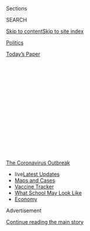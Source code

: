 <div id="app">

<div>

<div>

<div>

<div class="NYTAppHideMasthead css-1q2w90k e1suatyy0">

<div class="section css-ui9rw0 e1suatyy2">

<div class="css-eph4ug er09x8g0">

<div class="css-6n7j50">

</div>

<span class="css-1dv1kvn">Sections</span>

<div class="css-10488qs">

<span class="css-1dv1kvn">SEARCH</span>

</div>

[Skip to content](#site-content)[Skip to site
index](#site-index)

</div>

<div id="masthead-section-label" class="css-1wr3we4 eaxe0e00">

[Politics](https://www.nytimes3xbfgragh.onion/section/politics)

</div>

<div class="css-10698na e1huz5gh0">

</div>

</div>

<div id="masthead-bar-one" class="section hasLinks css-15hmgas e1csuq9d3">

<div class="css-uqyvli e1csuq9d0">

</div>

<div class="css-1uqjmks e1csuq9d1">

</div>

<div class="css-9e9ivx">

[](https://myaccount.nytimes3xbfgragh.onion/auth/login?response_type=cookie&client_id=vi)

</div>

<div class="css-1bvtpon e1csuq9d2">

[Today’s
Paper](https://www.nytimes3xbfgragh.onion/section/todayspaper)

</div>

</div>

</div>

</div>

<div data-aria-hidden="false">

<div id="site-content" data-role="main">

<div>

<div class="css-1aor85t" style="opacity:0.000000001;z-index:-1;visibility:hidden">

<div class="css-1hqnpie">

<div class="css-epjblv">

<span class="css-17xtcya">[Politics](/section/politics)</span><span class="css-x15j1o">|</span><span class="css-fwqvlz">Inside
Trump’s Failure: The Rush to Abandon Leadership Role on the
Virus</span>

</div>

<div class="css-k008qs">

<div class="css-1iwv8en">

<span class="css-18z7m18"></span>

<div>

</div>

</div>

<span class="css-1n6z4y">https://nyti.ms/32x1DgH</span>

<div class="css-1705lsu">

<div class="css-4xjgmj">

<div class="css-4skfbu" data-role="toolbar" data-aria-label="Social Media Share buttons, Save button, and Comments Panel with current comment count" data-testid="share-tools">

  - 
  - 
  - 
  - 
    
    <div class="css-6n7j50">
    
    </div>

  - 
  - 

</div>

</div>

</div>

</div>

</div>

</div>

<div id="NYT_TOP_BANNER_REGION" class="css-13pd83m">

<div>

<div id="styln-prism-menu-1592847958612" class="section interactive-content interactive-size-medium css-1edisqu">

<div class="css-17ih8de interactive-body">

<div id="scroll-container" class="css-1gj85ro">

[<span class="styln-title-wrap"><span class="css-1pje3qr">The
Coronavirus</span><span class="css-1pje3qr">
Outbreak</span></span>](https://www.nytimes3xbfgragh.onion/news-event/coronavirus?action=click&pgtype=Article&state=default&region=TOP_BANNER&context=storylines_menu)

  - <span class="css-kqxiym" data-emphasize="true">live</span>[Latest
    Updates](https://www.nytimes3xbfgragh.onion/2020/08/02/world/coronavirus-updates.html?action=click&pgtype=Article&state=default&region=TOP_BANNER&context=storylines_menu)
  - [Maps and
    Cases](https://www.nytimes3xbfgragh.onion/interactive/2020/us/coronavirus-us-cases.html?action=click&pgtype=Article&state=default&region=TOP_BANNER&context=storylines_menu)
  - [Vaccine
    Tracker](https://www.nytimes3xbfgragh.onion/interactive/2020/science/coronavirus-vaccine-tracker.html?action=click&pgtype=Article&state=default&region=TOP_BANNER&context=storylines_menu)
  - [What School May Look
    Like](https://www.nytimes3xbfgragh.onion/interactive/2020/07/29/us/schools-reopening-coronavirus.html?action=click&pgtype=Article&state=default&region=TOP_BANNER&context=storylines_menu)
  - [Economy](https://www.nytimes3xbfgragh.onion/live/2020/07/31/business/stock-market-today-coronavirus?action=click&pgtype=Article&state=default&region=TOP_BANNER&context=storylines_menu)

</div>

</div>

</div>

</div>

</div>

<div id="top-wrapper" class="css-1sy8kpn">

<div id="top-slug" class="css-l9onyx">

Advertisement

</div>

[Continue reading the main
story](#after-top)

<div class="ad top-wrapper" style="text-align:center;height:100%;display:block;min-height:250px">

<div id="top" class="place-ad" data-position="top" data-size-key="top">

</div>

</div>

<div id="after-top">

</div>

</div>

<div>

<div id="sponsor-wrapper" class="css-1hyfx7x">

<div id="sponsor-slug" class="css-19vbshk">

Supported by

</div>

[Continue reading the main
story](#after-sponsor)

<div id="sponsor" class="ad sponsor-wrapper" style="text-align:center;height:100%;display:block">

</div>

<div id="after-sponsor">

</div>

</div>

<div class="css-186x18t">

</div>

<div class="css-1vkm6nb ehdk2mb0">

# Inside Trump’s Failure: The Rush to Abandon Leadership Role on the Virus

</div>

The roots of the nation’s current inability to control the pandemic can
be traced to mid-April, when the White House embraced overly rosy
projections to proclaim victory and move on.

<div class="css-79elbk" data-testid="photoviewer-wrapper">

<div class="css-z3e15g" data-testid="photoviewer-wrapper-hidden">

</div>

<div class="css-1a48zt4 ehw59r15" data-testid="photoviewer-children">

![<span class="css-16f3y1r e13ogyst0" data-aria-hidden="true">President
Trump speaking during a televised news conference this week, as seen
from a coronavirus ward at Houston Methodist
Hospital.</span><span class="css-cnj6d5 e1z0qqy90" itemprop="copyrightHolder"><span class="css-1ly73wi e1tej78p0">Credit...</span><span><span>Erin
Schaff/The New York
Times</span></span></span>](https://static01.graylady3jvrrxbe.onion/images/2020/07/18/us/politics/18dc-virus-reconstruct1/merlin_174575826_5ad4eed3-8b2b-4c14-9421-dded152c4852-articleLarge.jpg?quality=75&auto=webp&disable=upscale)

</div>

</div>

<div class="css-18e8msd">

<div class="css-otjvjh epjyd6m0">

<div class="css-jd9f6z ey68jwv0" data-aria-hidden="true">

[![Michael D.
Shear](https://static01.graylady3jvrrxbe.onion/images/2018/06/13/multimedia/author-michael-d-shear/author-michael-d-shear-thumbLarge-v2.png
"Michael D. Shear")](https://www.nytimes3xbfgragh.onion/by/michael-d-shear)[![Noah
Weiland](https://static01.graylady3jvrrxbe.onion/images/2019/07/23/reader-center/author-noah-weiland/author-noah-weiland-thumbLarge.png
"Noah Weiland")](https://www.nytimes3xbfgragh.onion/by/noah-weiland)[![Eric
Lipton](https://static01.graylady3jvrrxbe.onion/images/2018/12/06/multimedia/author-eric-lipton/author-eric-lipton-thumbLarge.png
"Eric Lipton")](https://www.nytimes3xbfgragh.onion/by/eric-lipton)[![Maggie
Haberman](https://static01.graylady3jvrrxbe.onion/images/2018/07/12/multimedia/author-maggie-haberman/author-maggie-haberman-thumbLarge.png
"Maggie Haberman")](https://www.nytimes3xbfgragh.onion/by/maggie-haberman)[![David
E.
Sanger](https://static01.graylady3jvrrxbe.onion/images/2018/10/03/multimedia/author-david-e-sanger/author-david-e-sanger-thumbLarge.png
"David E. Sanger")](https://www.nytimes3xbfgragh.onion/by/david-e-sanger)

</div>

<div class="css-1baulvz">

By [<span class="css-1baulvz" itemprop="name">Michael D.
Shear</span>](https://www.nytimes3xbfgragh.onion/by/michael-d-shear),
[<span class="css-1baulvz" itemprop="name">Noah
Weiland</span>](https://www.nytimes3xbfgragh.onion/by/noah-weiland),
[<span class="css-1baulvz" itemprop="name">Eric
Lipton</span>](https://www.nytimes3xbfgragh.onion/by/eric-lipton),
[<span class="css-1baulvz" itemprop="name">Maggie
Haberman</span>](https://www.nytimes3xbfgragh.onion/by/maggie-haberman)
and [<span class="css-1baulvz last-byline" itemprop="name">David E.
Sanger</span>](https://www.nytimes3xbfgragh.onion/by/david-e-sanger)

</div>

</div>

  - 
    
    <div class="css-ld3wwf e16638kd2">
    
    Published July 18, 2020Updated July 28,
    2020
    
    </div>

  - 
    
    <div class="css-4xjgmj">
    
    <div class="css-pvvomx" data-role="toolbar" data-aria-label="Social Media Share buttons, Save button, and Comments Panel with current comment count" data-testid="share-tools">
    
      - 
      - 
      - 
      - 
        
        <div class="css-6n7j50">
        
        </div>
    
      - 
      - 
    
    </div>
    
    </div>

</div>

</div>

<div class="section meteredContent css-1r7ky0e" name="articleBody" itemprop="articleBody">

<div class="css-1fanzo5 StoryBodyCompanionColumn">

<div class="css-53u6y8">

*Follow our live coverage of the* [*2020 election between Joe Biden and
President
Trump*](https://www.nytimes3xbfgragh.onion/2020/07/27/us/elections/biden-vs-trump.html)*.*

WASHINGTON — Each morning at 8 as the coronavirus crisis was raging in
April, Mark Meadows, the White House chief of staff, convened a small
group of aides to steer the administration through what had become a
public health, economic and political disaster.

Seated around Mr. Meadows’s conference table and on a couch in his
office down the hall from the Oval Office, they saw their immediate role
as practical problem solvers. Produce more ventilators. Find more
personal protective equipment. Provide more testing.

But their ultimate goal was to shift responsibility for leading the
fight against the pandemic from the White House to the states. They
referred to this as “state authority handoff,” and it was at the heart
of what would become at once a catastrophic policy blunder and an
attempt to escape blame for a crisis that had engulfed the country —
perhaps one of the greatest failures of presidential leadership in
generations.

Over a critical period beginning in mid-April, [President
Trump](https://www.nytimes3xbfgragh.onion/2020/07/28/us/politics/donald-fred-trump.html)
and his team convinced themselves that the outbreak was fading, that
they had given state governments all the resources they needed to
contain its remaining “embers” and that it was time to ease up on the
lockdown.

</div>

</div>

<div class="css-1fanzo5 StoryBodyCompanionColumn">

<div class="css-53u6y8">

In doing so, he was ignoring warnings that the numbers would continue to
drop only if social distancing was kept in place, rushing instead to
restart the economy and tend to his battered re-election hopes.

Casting the decision in ideological terms, Mr. Meadows would tell
people: “Only in Washington, D.C., do they think that they have the
answer for all of America.”

</div>

</div>

<div>

</div>

<div class="css-1fanzo5 StoryBodyCompanionColumn">

<div class="css-53u6y8">

For scientific affirmation, they turned to [Dr. Deborah L.
Birx](https://www.state.gov/biographies/deborah-l-birx-md/), the sole
public health professional in the Meadows group. A highly regarded
infectious diseases expert, she was a constant source of upbeat news for
the president and his aides, walking the halls with charts emphasizing
that outbreaks were gradually easing. The country, she insisted, was
likely to resemble Italy, where virus cases [declined
steadily](https://www.nytimes3xbfgragh.onion/interactive/2020/world/europe/italy-coronavirus-cases.html)
from frightening heights.

On April 11, she told the coronavirus task force in the Situation Room
that the nation was in good shape. Boston and Chicago are two weeks away
from the peak, she cautioned, but the numbers in Detroit and other
hard-hit cities are heading down.

</div>

</div>

<div class="css-1fanzo5 StoryBodyCompanionColumn">

<div class="css-53u6y8">

A sharp pivot soon followed, with consequences that continue to plague
the country today as the virus surges anew.

Even as a chorus of state officials and health experts warned that the
pandemic was far from under control, Mr. Trump went, in a matter of
days, from proclaiming that he alone had the authority to decide when
the economy would reopen to pushing that responsibility onto the states.
The government issued detailed reopening guidelines, but almost
immediately, Mr. Trump began criticizing Democratic governors who did
not
[“liberate”](https://twitter.com/realDonaldTrump/status/1251169217531056130?s=20)
their states.

Mr. Trump’s bet that the crisis would fade away proved wrong. But an
examination of the shift in April and its aftermath shows that the
approach he embraced was not just a misjudgment. Instead, it was a
deliberate strategy that he would stick doggedly to as evidence mounted
that, in the absence of strong leadership from the White House, the
virus would continue to infect and kill large numbers of Americans.

</div>

</div>

<div class="css-79elbk" data-testid="photoviewer-wrapper">

<div class="css-z3e15g" data-testid="photoviewer-wrapper-hidden">

</div>

<div class="css-1a48zt4 ehw59r15" data-testid="photoviewer-children">

![<span class="css-16f3y1r e13ogyst0" data-aria-hidden="true">Dr.
Deborah L. Birx stressed the positive for the president and his aides
during the pandemic
response.</span><span class="css-cnj6d5 e1z0qqy90" itemprop="copyrightHolder"><span class="css-1ly73wi e1tej78p0">Credit...</span><span>Doug
Mills/The New York
Times</span></span>](https://static01.graylady3jvrrxbe.onion/images/2020/07/19/us/politics/19dc-virus-reconstruct-jump2/merlin_171185484_2fdeb7d2-78a7-4ac2-a868-5f5ce36e798f-articleLarge.jpg?quality=75&auto=webp&disable=upscale)

</div>

</div>

<div class="css-1fanzo5 StoryBodyCompanionColumn">

<div class="css-53u6y8">

He and his top aides would openly disdain the scientific research into
the disease and the advice of experts on how to contain it, seek to
muzzle more authoritative voices like Dr. Anthony S. Fauci and continue
to distort reality even as it became clear that his hopes for a rapid
rebound in the economy and his electoral prospects were not
materializing.

Mr. Trump had [missed or dismissed mounting signals of the impending
crisis](https://www.nytimes3xbfgragh.onion/2020/04/11/us/politics/coronavirus-trump-response.html)
in the early months of the year. Now, interviews with more than two
dozen officials inside the administration and in the states, and a
review of emails and documents, reveal previously unreported details
about how the White House put the nation on its current course during a
fateful period this spring.

  - Key elements of the administration’s strategy were formulated out of
    sight in Mr. Meadows’s daily meetings, by aides who for the most
    part had no experience with public health emergencies and were
    taking their cues from the president. Officials in the West Wing saw
    the better-known White House coronavirus task force as
    dysfunctional, came to view Dr. Fauci as a purveyor of dire warnings
    but no solutions and blamed officials from the Centers for Disease
    Control and Prevention for mishandling the early stages of the
    virus.

  - Dr. Birx was more central than publicly known to the judgment inside
    the West Wing that the virus was on a downward path. Colleagues
    described her as dedicated to public health and working herself to
    exhaustion to get the data right, but her model-based assessment
    nonetheless failed to account for a vital variable: how Mr. Trump’s
    rush to urge a return to normal would help undercut the social
    distancing and other measures that were holding down the numbers.

  - The president quickly came to feel trapped by his own reopening
    guidelines. States needed declining cases to reopen, or at least a
    declining rate of positive tests. But more testing meant overall
    cases were destined to go up, undercutting the president’s push to
    crank up the economy. The result was to intensify Mr. Trump’s
    remarkable public campaign against testing, a vivid example of how
    he often waged war with science and his own administration’s experts
    and stated policies.

  - Mr. Trump’s bizarre public statements, his refusal to wear a mask
    and his pressure on states to get their economies going again left
    governors and other state officials scrambling to deal with a
    leadership vacuum. At one stage, Gov. Gavin Newsom of California was
    told that if he wanted the federal government to help obtain the
    swabs needed to test for the virus, he would have to ask Mr. Trump
    himself — and thank him.

  - Not until early June did White House officials even begin to
    recognize that their assumptions about the course of the pandemic
    had proved wrong. Even now there are internal divisions over how far
    to go in having officials publicly acknowledge the reality of the
    situation.

Judd Deere, a White House spokesman, said the president had imposed
travel restrictions on China early in the pandemic, signed economic
relief measures that have provided Americans with critical assistance
and dealt with other issues including supplies of personal protective
equipment, testing capacity and vaccine development.

“President Trump and his bold actions from the very beginning of this
pandemic stand in stark contrast to the do-nothing Democrats and radical
left who just complain, criticize and condemn anything this president
does to preserve this nation,” he said.

</div>

</div>

<div class="css-1fanzo5 StoryBodyCompanionColumn">

<div class="css-53u6y8">

At [a briefing on
April 10](https://www.whitehouse.gov/briefings-statements/remarks-president-trump-vice-president-pence-members-coronavirus-task-force-press-briefing-24/),
Mr. Trump predicted that the number of deaths in the United States from
the pandemic would be “substantially” fewer than 100,000. As of
Saturday, the death toll stood at 139,186, [the pace of new deaths was
rising
again](https://www.nytimes3xbfgragh.onion/interactive/2020/07/17/us/coronavirus-deaths.html)
and the country, logging a seven-day average of 65,790 new cases a day,
had [more confirmed cases per
capita](https://www.nytimes3xbfgragh.onion/interactive/2020/world/coronavirus-maps.html)
than any other major industrial
nation.

## Trump’s Choice

</div>

</div>

<div class="css-79elbk" data-testid="photoviewer-wrapper">

<div class="css-z3e15g" data-testid="photoviewer-wrapper-hidden">

</div>

<div class="css-1a48zt4 ehw59r15" data-testid="photoviewer-children">

<div class="css-1xdhyk6 erfvjey0">

<span class="css-1ly73wi e1tej78p0">Image</span>

<div class="css-zjzyr8">

<div data-testid="lazyimage-container" style="height:240.3777777777778px">

</div>

</div>

</div>

<span class="css-16f3y1r e13ogyst0" data-aria-hidden="true">Even as Mr.
Trump was acknowledging the need to make tough decisions, he and his
aides would soon be working to do just the
opposite.</span><span class="css-cnj6d5 e1z0qqy90" itemprop="copyrightHolder"><span class="css-1ly73wi e1tej78p0">Credit...</span><span>Doug
Mills/The New York Times</span></span>

</div>

</div>

<div class="css-1fanzo5 StoryBodyCompanionColumn">

<div class="css-53u6y8">

The president had a decision to make.

It was the end of March and his initial, 15-day effort to slow the
spread of the virus by essentially shutting down the country was
expiring in days. Sitting in front of the Resolute Desk in the Oval
Office were Drs. Fauci and Birx, along with other top officials. Days
earlier, Mr. Trump had said he envisioned the country being “opened up
and raring to go” by Easter, but now he was on the verge of announcing
that he would keep the country shut down for another 30 days.

“Do you really think we need to do this?” the president asked Dr. Fauci.
“Yeah, we really do need to do it,” Dr. Fauci replied, explaining again
the federal government’s role in making sure the virus did not explode
across the country.

Mr. Trump’s willingness to go along — [driven in part by grim television
images of bodies piling up at Elmhurst Hospital Center in New York
City](https://www.nytimes3xbfgragh.onion/2020/03/30/us/politics/trump-coronavirus.html)
— was a concession that federal responsibility was crucial to defeating
a virus that did not respect state boundaries. In a later Rose Garden
appearance, he appeared resigned to continuing the battle.

“Nothing would be worse than declaring victory before the victory is
won,” Mr. Trump said.

But even as the president was acknowledging the need for tough
decisions, he and his aides would soon be looking to do the opposite —
build a public case that the federal government had completed its job
and unshackle the president from ownership of the
response.

<div id="NYT_MAIN_CONTENT_1_REGION" class="css-9tf9ac">

<div>

<div id="styln-covid-updates-world" class="section interactive-content interactive-size-medium css-1ftcdic">

<div class="css-17ih8de interactive-body">

<div id="styln-briefing-block" data-asset-id="QXJ0aWNsZTpueXQ6Ly9hcnRpY2xlLzhiMjRmNTQ0LWVhMmUtNTlmNC1hMDZiLTM0YWI3YTlmN2E4YQ==">

<div class="briefing-block-header-section">

# [Latest Updates: Global Coronavirus Outbreak](https://www.nytimes3xbfgragh.onion/2020/08/01/world/coronavirus-covid-19.html?action=click&pgtype=Article&state=default&region=MAIN_CONTENT_1&context=storylines_live_updates)

<div class="briefing-block-ts">

Updated 2020-08-02T17:52:35.962Z

</div>

</div>

  - [The U.S. reels as July cases more than double the total of any
    other
    month.](https://www.nytimes3xbfgragh.onion/2020/08/01/world/coronavirus-covid-19.html?action=click&pgtype=Article&state=default&region=MAIN_CONTENT_1&context=storylines_live_updates#link-34047410)
  - [Top U.S. officials work to break an impasse over the federal
    jobless
    benefit.](https://www.nytimes3xbfgragh.onion/2020/08/01/world/coronavirus-covid-19.html?action=click&pgtype=Article&state=default&region=MAIN_CONTENT_1&context=storylines_live_updates#link-780ec966)
  - [Its outbreak untamed, Melbourne goes into even greater
    lockdown.](https://www.nytimes3xbfgragh.onion/2020/08/01/world/coronavirus-covid-19.html?action=click&pgtype=Article&state=default&region=MAIN_CONTENT_1&context=storylines_live_updates#link-2bc8948)

<div class="briefing-block-footer">

<div class="briefing-block-footer-meta">

[See more
updates](https://www.nytimes3xbfgragh.onion/2020/08/01/world/coronavirus-covid-19.html?action=click&pgtype=Article&state=default&region=MAIN_CONTENT_1&context=storylines_live_updates)

</div>

<div class="briefing-block-briefinglinks">

<span>More live coverage:</span>
[Markets](https://www.nytimes3xbfgragh.onion/live/2020/07/31/business/stock-market-today-coronavirus?action=click&pgtype=Article&state=default&region=MAIN_CONTENT_1&context=storylines_live_updates)

</div>

</div>

</div>

</div>

</div>

</div>

</div>

The hub of the activity was the working group assembled by Mr. Meadows,
who had just taken over as chief of staff.

</div>

</div>

<div class="css-1fanzo5 StoryBodyCompanionColumn">

<div class="css-53u6y8">

Joe Grogan, the domestic policy adviser, had come around to Mr. Trump’s
view that the reaction to the virus was overblown, a position shared at
that point by Marc Short, Vice President Mike Pence’s chief of staff and
a frequent participant in the meetings. Russell T. Vought, the
president’s acting budget director, was there to address the
pandemic’s mounting costs.

Chris Liddell, a deputy chief of staff, and Jared Kushner, the
president’s senior adviser and son-in-law, acted as the group’s
procurement and supply-chain experts.

Hope Hicks, the protector of Mr. Trump’s brand, was a regular
participant. Kevin A. Hassett, a top economic adviser, came at times to
help assess the numbers and also participated in a 9 a.m. meeting three
times a week with Mr. Meadows and Treasury Secretary Steven Mnuchin on
the economic aspects of the pandemic.

Then there was Dr. Birx, the response coordinator of the coronavirus
task force. Unlike Dr. Fauci, who only stopped by the White House to
attend meetings, she was given an office near the Situation Room and
freely roamed the West Wing, fully embracing her role as a member of the
president’s
team.

</div>

</div>

<div class="css-79elbk" data-testid="photoviewer-wrapper">

<div class="css-z3e15g" data-testid="photoviewer-wrapper-hidden">

</div>

<div class="css-1a48zt4 ehw59r15" data-testid="photoviewer-children">

<div class="css-1xdhyk6 erfvjey0">

<span class="css-1ly73wi e1tej78p0">Image</span>

<div class="css-zjzyr8">

<div data-testid="lazyimage-container" style="height:265.5111111111111px">

</div>

</div>

</div>

<span class="css-16f3y1r e13ogyst0" data-aria-hidden="true">Key elements
of the administration’s strategy were formulated out of sight in daily
meetings held by the chief of staff, Mark
Meadows.</span><span class="css-cnj6d5 e1z0qqy90" itemprop="copyrightHolder"><span class="css-1ly73wi e1tej78p0">Credit...</span><span>Doug
Mills/The New York Times</span></span>

</div>

</div>

<div class="css-1fanzo5 StoryBodyCompanionColumn">

<div class="css-53u6y8">

By mid-April, Mr. Trump had grown publicly impatient with the
stay-at-home recommendations he had reluctantly endorsed. [Weekly
unemployment
claims](https://www.nytimes3xbfgragh.onion/2020/04/09/business/economy/unemployment-claim-numbers-coronavirus.html)
made clear the economy was cratering and
[polling](https://www.nytimes3xbfgragh.onion/2020/04/10/us/politics/trump-polls-coronavirus.html)
was showing his campaign bleeding support. Republican governors were
agitating to lift the lockdown and [the conservative political machinery
was
mobilizing](https://www.nytimes3xbfgragh.onion/2020/04/21/us/politics/coronavirus-protests-trump.html)
to oppose what it saw as constraints on individual freedom.

At the meetings in Mr. Meadows’s office, the issue was clear: How much
longer do we keep this up?

To answer that, they focused on two more questions: Had the virus
peaked? And had the government given the states the tools they needed to
manage the remaining problems?

</div>

</div>

<div class="css-1fanzo5 StoryBodyCompanionColumn">

<div class="css-53u6y8">

On the first question, Dr. Birx and Mr. Hassett were optimistic:
Mitigation was working, they insisted, even as many outside experts were
warning that the nation would remain at great risk if it let up on
social distancing and moved prematurely to reopen.

Mr. Meadows thought of himself as a data-driven decision maker, and in
addition to models and infection numbers from the states and the C.D.C.,
they looked at traffic on the New Jersey Turnpike (the volume of cars
coming in and out of New York City was down by 95.2 percent); payroll
and credit card data, and the number of people who were reporting to
have self-quarantined.

If the point was to sustain a monthlong lockdown, the numbers told them,
the administration succeeded. If it was to squelch the virus to
containable levels, later events would show the officials were oblivious
to how widely it was already spreading.

The members of his group believed they had succeeded on the second
question, too, although shortages of protective gear continued in some
places (and would [flare
again](https://www.nytimes3xbfgragh.onion/2020/07/08/health/coronavirus-masks-ppe-doc.html)
months later).

A one-time [anticipated
shortage](https://www.whitehouse.gov/briefings-statements/remarks-president-trump-vice-president-pence-members-coronavirus-task-force-press-briefing-13/)
of more than 100,000 ventilators had been overcome; now there was enough
of a surplus that the United States could lend them to other countries.
A ban on elective surgeries meant there was plenty of bed space — and no
more need for the Navy’s hospital ships.

The group thought governors should no longer have trouble getting what
they needed for hospitals, doctors and first responders. And they grew
increasingly frustrated by what they saw as politically motivated
complaining about a lack of federal help and the inability of some
states to make effective use of the supplies they were receiving.

</div>

</div>

<div class="css-1fanzo5 StoryBodyCompanionColumn">

<div class="css-53u6y8">

Enraged by criticism from New York’s Democratic politicians about not
being able to find a shipment of ventilators from the federal
government, Mr. Grogan, the domestic policy chief, angrily told Mr.
Kushner that they should put more ventilators on eighteen-wheelers,
drive them into New York City and invite news helicopters to record it
all — just to embarrass Gov. Andrew Cuomo and Mayor Bill de
Blasio.

</div>

</div>

<div class="css-79elbk" data-testid="photoviewer-wrapper">

<div class="css-z3e15g" data-testid="photoviewer-wrapper-hidden">

</div>

<div class="css-1a48zt4 ehw59r15" data-testid="photoviewer-children">

<div class="css-1xdhyk6 erfvjey0">

<span class="css-1ly73wi e1tej78p0">Image</span>

<div class="css-zjzyr8">

<div data-testid="lazyimage-container" style="height:257.77777777777777px">

</div>

</div>

</div>

<span class="css-16f3y1r e13ogyst0" data-aria-hidden="true">Medical
staff at Lincoln Hospital in the Bronx in May. At the peak of the
pandemic in New York, the city was facing a potential shortage of
personal protective equipment and
ventilators.</span><span class="css-cnj6d5 e1z0qqy90" itemprop="copyrightHolder"><span class="css-1ly73wi e1tej78p0">Credit...</span><span>Erin
Schaff/The New York Times</span></span>

</div>

</div>

<div class="css-1fanzo5 StoryBodyCompanionColumn">

<div class="css-53u6y8">

On April 14, the country passed what the group saw as a milestone,
administering [its three millionth
test](https://covidtracking.com/data/us-daily). Inside the West Wing,
Mr. Kushner was insistent on that point: Given their assumption that
infections would not surge again until the fall, there was enough
testing ability out there.

Those outside experts who disagreed were largely brushed off. In
mid-April, Dr. Ashish K. Jha, director of the Harvard Global Health
Institute, urged a top administration official to embrace his call for
conducting 500,000 coronavirus tests a day — far more than was happening
at the time.

The official, Adm. Brett P. Giroir, the administration’s testing czar,
who had been delivering upbeat descriptions of the nation’s growing
testing capacity, eventually conceded to Dr. Jha that his plan seemed to
be needed. But he made clear the federal government was not prepared to
get there quickly.

“At some point down the road,” is what Dr. Jha said Admiral Giroir told
him.

“My take is that Jared Kushner believes that this is not something that
the White House should get too involved in,” Dr. Jha recalled. “And then
the president believes that it is better left up to the states.”

Their critics notwithstanding, White House officials came to feel that
they had in fact accomplished their job: giving governors the tools they
needed to deal with remaining outbreaks as infections ebbed.

The wind down of the federal government’s response would play out over
the next several weeks. The daily briefings with Mr. Trump ended on
April 24. The Meadows team started barring Dr. Fauci from making most
television appearances, lest he go off message and suggest continued
high risk from the virus.

</div>

</div>

<div class="css-1fanzo5 StoryBodyCompanionColumn">

<div class="css-53u6y8">

By the beginning of May, [word
leaked](https://www.nytimes3xbfgragh.onion/2020/05/05/us/politics/coronavirus-task-force-trump.html)
that the daily meetings of the task force itself would be ended, though
Mr. Trump, who had not been told, backpedaled after the coverage caused
an uproar.

On testing, Mr. Trump shifted from stressing that the nation was already
doing more than any other country [to deriding its
importance](https://www.politico.com/news/2020/05/14/trump-coronavirus-testing-high-case-numbers-259524).
By June the president was regularly making nonsensical [statements
like](https://www.youtube.com/watch?v=aN1eptTaWVM), “If we stop testing
right now, we’d have very few cases, if any.”

But during the middle weeks of April the president’s decision to largely
walk away from an active leadership role — and give many states
permission to believe the worst of the crisis was behind them — came
abruptly into public view.

On April 10, Mr. Trump declared that, in his role as something akin to a
“wartime president,” it would be his decision about whether to reopen
the country. “That’s my metrics,”[he told
reporters](https://www.whitehouse.gov/briefings-statements/remarks-president-trump-vice-president-pence-members-coronavirus-task-force-press-briefing-24/),
pointing to his own head. “I would say without question it’s the biggest
decision I’ve ever had to make.”

Three days later, he reiterated his responsibility. “When somebody is
the president of the United States, the authority is total and that’s
the way it’s got to be,” [he
said.](https://www.whitehouse.gov/briefings-statements/remarks-president-trump-vice-president-pence-members-coronavirus-task-force-press-briefing-25/)

The next day, Dr. Birx and Dr. Fauci presented Mr. Trump with a plan for
issuing guidelines to start reopening the country at the end of the
month. Developed largely by Dr. Birx and held closely by her until being
presented to the president — most task force members did not see them
beforehand — the guidelines laid out broad, voluntary standards for
states considering how fast to come out of the lockdown.

In political terms, the document’s message was that responsibility for
dealing with the pandemic was shifting from Mr. Trump to the states.

</div>

</div>

<div class="css-1fanzo5 StoryBodyCompanionColumn">

<div class="css-53u6y8">

On April 16, when Mr. Trump publicly announced the guidelines, he made
the message to the governors explicit.

“You’re going to call your own shots,” [he
said](https://www.nytimes3xbfgragh.onion/2020/04/16/us/politics/coronavirus-trump-guidelines.html).

## Birx’s Influence

</div>

</div>

<div class="css-79elbk" data-testid="photoviewer-wrapper">

<div class="css-z3e15g" data-testid="photoviewer-wrapper-hidden">

</div>

<div class="css-1a48zt4 ehw59r15" data-testid="photoviewer-children">

<div class="css-1xdhyk6 erfvjey0">

<span class="css-1ly73wi e1tej78p0">Image</span>

<div class="css-zjzyr8">

<div data-testid="lazyimage-container" style="height:257.77777777777777px">

</div>

</div>

</div>

<span class="css-16f3y1r e13ogyst0" data-aria-hidden="true">Dr. Birx
showing a projected model of national deaths during a coronavirus task
force briefing at the White House in
March.</span><span class="css-cnj6d5 e1z0qqy90" itemprop="copyrightHolder"><span class="css-1ly73wi e1tej78p0">Credit...</span><span>Erin
Schaff/The New York Times</span></span>

</div>

</div>

<div class="css-1fanzo5 StoryBodyCompanionColumn">

<div class="css-53u6y8">

Inside the White House, Dr. Birx was the chief evangelist for the idea
that the threat from the virus was fading.

Unlike Dr. Fauci, Dr. Birx is a strong believer in models that forecast
the course of an outbreak. Dr. Fauci has cautioned that “models are only
models” and that real-world outcomes depend on how people respond to
calls for changes in behavior — to stay home, for example, or wear masks
in public — sacrifices that required a sense of shared national
responsibility.

In his decades of responding to outbreaks, Dr. Fauci, a voracious reader
of political histories, learned to rely on reports from the ground. Late
at night in his home office this spring, Dr. Fauci, who declined to
comment for this article, dialed health officials in New Orleans, New
York and Chicago, where he heard desperation unrecognizable in the more
sanguine White House meetings.

Dr. Fauci had his own critics, who said he relied on anecdotes and
experience rather than data, and who felt he was not sufficiently
attuned to the devastating economic and social consequences of a
national lockdown.

As the pandemic worsened, Dr. Fauci’s darker view of the circumstances
was countered by the reassurances ostensibly offered by Dr. Birx’s data.

</div>

</div>

<div class="css-1fanzo5 StoryBodyCompanionColumn">

<div class="css-53u6y8">

A renowned AIDS researcher who holds the title of “ambassador” as the
State Department’s special representative for global health diplomacy,
she had assembled a team of analysts who worked late nights in the White
House complex, feeding her a constant stream of updated data, packaged
in PowerPoint slides emailed to senior officials each day.

There were warnings that the models she studied might not be accurate,
especially in predicting the course of the virus against a backdrop of
evolving political, economic and social factors. Among the models Dr.
Birx relied on most was one produced by researchers at the University of
Washington. But when Mr. Hassett reviewed its performance by looking
back on its predictions from three weeks earlier, it turned out to be
hit or miss.

The authors of the [University of Washington
model](http://www.healthdata.org/covid/faqs) spoke to Dr. Birx or
members of her team almost daily, they said, and often cautioned that
their work was only supposed to offer a snapshot based on key
assumptions, like people continuing to abide by social distancing until
June 1.

“We made clear that to get the epidemic under control and bring it down
to effectively zero transmission required the social distancing mandates
to be in place,” said Christopher J. L. Murray, the director of the
modeling program. “April 22 — somewhere around that period. That’s when
the tone shifted. They started to ask questions about what will be the
trajectory and where with the lifting of mandates?”

Some state officials were also alarmed by the administration’s use of
the University of Washington
model.

<div id="NYT_MAIN_CONTENT_3_REGION" class="css-9tf9ac">

<div>

<div id="styln-prism-freeform-1594220623585" class="section interactive-content interactive-size-medium css-1ftcdic">

<div class="css-17ih8de interactive-body">

<div id="prism-freeform-block-62021" class="css-19mumt8" data-role="complementary" data-storyline="The Coronavirus Outbreak" data-truncated="true" tabindex="0">

<div class="css-a8d9oz">

<div class="css-eb027h">

[](https://www.nytimes3xbfgragh.onion/news-event/coronavirus?action=click&pgtype=Article&state=default&region=MAIN_CONTENT_3&context=storylines_faq)

### The Coronavirus Outbreak ›

#### Frequently Asked Questions

Updated July 27, 2020

  - #### Should I refinance my mortgage?
    
      - [It could be a good
        idea,](https://www.nytimes3xbfgragh.onion/article/coronavirus-money-unemployment.html?action=click&pgtype=Article&state=default&region=MAIN_CONTENT_3&context=storylines_faq)
        because mortgage rates have [never been
        lower.](https://www.nytimes3xbfgragh.onion/2020/07/16/business/mortgage-rates-below-3-percent.html?action=click&pgtype=Article&state=default&region=MAIN_CONTENT_3&context=storylines_faq)
        Refinancing requests have pushed mortgage applications to some
        of the highest levels since 2008, so be prepared to get in line.
        But defaults are also up, so if you’re thinking about buying a
        home, be aware that some lenders have tightened their standards.

  - #### What is school going to look like in September?
    
      - It is unlikely that many schools will return to a normal
        schedule this fall, requiring the grind of [online
        learning](https://www.nytimes3xbfgragh.onion/2020/06/05/us/coronavirus-education-lost-learning.html?action=click&pgtype=Article&state=default&region=MAIN_CONTENT_3&context=storylines_faq),
        [makeshift child
        care](https://www.nytimes3xbfgragh.onion/2020/05/29/us/coronavirus-child-care-centers.html?action=click&pgtype=Article&state=default&region=MAIN_CONTENT_3&context=storylines_faq)
        and [stunted
        workdays](https://www.nytimes3xbfgragh.onion/2020/06/03/business/economy/coronavirus-working-women.html?action=click&pgtype=Article&state=default&region=MAIN_CONTENT_3&context=storylines_faq)
        to continue. California’s two largest public school districts —
        Los Angeles and San Diego — said on July 13, that [instruction
        will be remote-only in the
        fall](https://www.nytimes3xbfgragh.onion/2020/07/13/us/lausd-san-diego-school-reopening.html?action=click&pgtype=Article&state=default&region=MAIN_CONTENT_3&context=storylines_faq),
        citing concerns that surging coronavirus infections in their
        areas pose too dire a risk for students and teachers. Together,
        the two districts enroll some 825,000 students. They are the
        largest in the country so far to abandon plans for even a
        partial physical return to classrooms when they reopen in
        August. For other districts, the solution won’t be an
        all-or-nothing approach. [Many
        systems](https://bioethics.jhu.edu/research-and-outreach/projects/eschool-initiative/school-policy-tracker/),
        including the nation’s largest, New York City, are devising
        [hybrid
        plans](https://www.nytimes3xbfgragh.onion/2020/06/26/us/coronavirus-schools-reopen-fall.html?action=click&pgtype=Article&state=default&region=MAIN_CONTENT_3&context=storylines_faq)
        that involve spending some days in classrooms and other days
        online. There’s no national policy on this yet, so check with
        your municipal school system regularly to see what is happening
        in your community.

  - #### Is the coronavirus airborne?
    
      - The coronavirus [can stay aloft for hours in tiny droplets in
        stagnant
        air](https://www.nytimes3xbfgragh.onion/2020/07/04/health/239-experts-with-one-big-claim-the-coronavirus-is-airborne.html?action=click&pgtype=Article&state=default&region=MAIN_CONTENT_3&context=storylines_faq),
        infecting people as they inhale, mounting scientific evidence
        suggests. This risk is highest in crowded indoor spaces with
        poor ventilation, and may help explain super-spreading events
        reported in meatpacking plants, churches and restaurants. [It’s
        unclear how often the virus is
        spread](https://www.nytimes3xbfgragh.onion/2020/07/06/health/coronavirus-airborne-aerosols.html?action=click&pgtype=Article&state=default&region=MAIN_CONTENT_3&context=storylines_faq)
        via these tiny droplets, or aerosols, compared with larger
        droplets that are expelled when a sick person coughs or sneezes,
        or transmitted through contact with contaminated surfaces, said
        Linsey Marr, an aerosol expert at Virginia Tech. Aerosols are
        released even when a person without symptoms exhales, talks or
        sings, according to Dr. Marr and more than 200 other experts,
        who [have outlined the evidence in an open letter to the World
        Health
        Organization](https://academic.oup.com/cid/article/doi/10.1093/cid/ciaa939/5867798).

  - #### What are the symptoms of coronavirus?
    
      - Common symptoms [include fever, a dry cough, fatigue and
        difficulty breathing or shortness of
        breath.](https://www.nytimes3xbfgragh.onion/article/symptoms-coronavirus.html?action=click&pgtype=Article&state=default&region=MAIN_CONTENT_3&context=storylines_faq)
        Some of these symptoms overlap with those of the flu, making
        detection difficult, but runny noses and stuffy sinuses are less
        common. [The C.D.C. has
        also](https://www.nytimes3xbfgragh.onion/2020/04/27/health/coronavirus-symptoms-cdc.html?action=click&pgtype=Article&state=default&region=MAIN_CONTENT_3&context=storylines_faq)
        added chills, muscle pain, sore throat, headache and a new loss
        of the sense of taste or smell as symptoms to look out for. Most
        people fall ill five to seven days after exposure, but symptoms
        may appear in as few as two days or as many as 14 days.

  - #### Does asymptomatic transmission of Covid-19 happen?
    
      - So far, the evidence seems to show it does. A widely cited
        [paper](https://www.nature.com/articles/s41591-020-0869-5)
        published in April suggests that people are most infectious
        about two days before the onset of coronavirus symptoms and
        estimated that 44 percent of new infections were a result of
        transmission from people who were not yet showing symptoms.
        Recently, a top expert at the World Health Organization stated
        that transmission of the coronavirus by people who did not have
        symptoms was “very rare,” [but she later walked back that
        statement.](https://www.nytimes3xbfgragh.onion/2020/06/09/world/coronavirus-updates.html?action=click&pgtype=Article&state=default&region=MAIN_CONTENT_3&context=storylines_faq#link-1f302e21)

<div id="styln-survey-component-62021" class="styln-survey-component" data-surveyname="faq" data-surveystoryline="coronavirus">

</div>

</div>

<div class="css-6mllg9">

</div>

<div class="css-pmm6ed">

<span class="css-5gimkt"></span>

</div>

</div>

</div>

</div>

</div>

</div>

</div>

Colorado health officials [wrote to the administration on
April 9](https://documentingcovid19.io/uploads/DHS%20HHS%20ventilator%20usage%20by%20state%20April%2012.pdf),
pleading that the White House not use the model to allocate supplies to
the state, saying its predictions were rosier than the grim reality they
were encountering. (When those concerns were relayed to her, [Dr. Birx
replied](https://www.documentcloud.org/documents/6994649-2020-04-13-Colorado-Re-Birx-IHME-Colorado-FOIA.html)
that decisions on allocating equipment were based on factors beyond the
one model.)

Dr. Birx declined to be interviewed. A task force official said that she
had only used the University of Washington model in a limited way and
that the White House used “real data, not modeled data, to understand
the pandemic in the United States.”

</div>

</div>

<div class="css-1fanzo5 StoryBodyCompanionColumn">

<div class="css-53u6y8">

The official said the White House “immediately reacted to the early
signs of community spread” by working with governors in the affected
states.

But despite the outside warnings and evidence by early May that [new
infections, while down, remained higher than
anticipated](https://www.nytimes3xbfgragh.onion/interactive/2020/us/coronavirus-us-cases.html),
the White House never fundamentally re-examined the course it had set in
mid-April.

Dr. Fauci, a friend of Dr. Birx’s for 30 years, would describe her as
more political than him, a “different species.” More pessimistic by
nature, Dr. Fauci privately warned that the virus was going to be
difficult to control, often commenting that he was the “skunk at the
garden
party.”

</div>

</div>

<div class="css-79elbk" data-testid="photoviewer-wrapper">

<div class="css-z3e15g" data-testid="photoviewer-wrapper-hidden">

</div>

<div class="css-1a48zt4 ehw59r15" data-testid="photoviewer-children">

<div class="css-1xdhyk6 erfvjey0">

<span class="css-1ly73wi e1tej78p0">Image</span>

<div class="css-zjzyr8">

<div data-testid="lazyimage-container" style="height:257.77777777777777px">

</div>

</div>

</div>

<span class="css-16f3y1r e13ogyst0" data-aria-hidden="true">White House
officials became increasingly disdainful of Dr. Anthony S. Fauci, the
nation’s top infectious disease
expert.</span><span class="css-cnj6d5 e1z0qqy90" itemprop="copyrightHolder"><span class="css-1ly73wi e1tej78p0">Credit...</span><span>Doug
Mills/The New York Times</span></span>

</div>

</div>

<div class="css-1fanzo5 StoryBodyCompanionColumn">

<div class="css-53u6y8">

By contrast, Dr. Birx regularly delivered what the new team was hoping
for.

“All metros are stabilizing,” she would tell them, describing the virus
as having hit its “peak” around mid-April. The New York area accounted
for half of the total cases in the country, she said. The slope was
heading in the right direction. “We’re behind the worst of it.” She
endorsed the idea that the death counts and hospitalization numbers
could be inflated.

For Dr. Birx, Italy’s experience was a particularly telling — and
positive — comparison. She routinely told colleagues that the United
States was on the same trajectory as Italy, which had huge spikes before
infections and deaths flattened to close to zero.

“She said we were basically going to track Italy,” one senior adviser
later recalled.

Dr. Birx would roam the halls of the White House, talking to Mr.
Kushner, Ms. Hicks and others, sometimes passing out diagrams to bolster
her case. “We’ve hit our peak,” she would say, and that message would
find its way back to Mr. Trump.

</div>

</div>

<div class="css-1fanzo5 StoryBodyCompanionColumn">

<div class="css-53u6y8">

Dr. Birx began using versions of the phrase “putting out the embers,”
wording that was [later picked up by the press
secretary](https://www.whitehouse.gov/briefings-statements/press-briefing-press-secretary-kayleigh-mcenany-062220/),
Kayleigh McEnany, and [by Mr. Trump
himself](https://twitter.com/realDonaldTrump/status/1276363261957603328?s=20).

By the middle of May, the task force believed that another resurgence
was not likely until the fall, senior administration officials said.

The New York region appeared well on its way to driving new infections
down to levels it could handle — it was the one area of the country that
did resemble the Italian model. But the models and analysis embraced by
the West Wing failed to account for the weakening adherence to the
lockdowns across the country that began even before Mr. Trump started
urging governors to “liberate” their residents from the methodical
guidelines his own government had established.

Later, it was clear that states that [rushed to reopen before meeting
the criteria in the
guidelines](https://www.nytimes3xbfgragh.onion/interactive/2020/05/07/us/coronavirus-states-reopen-criteria.html)
— like Arizona, Texas and Alabama — would have among the worst surges in
new cases.

Dr. Birx’s belief that the United States would mirror Italy turned out
to be disastrously wrong. The Italians had been almost entirely
compliant with stay-at-home orders and social distancing, squelching new
infections to negligible levels before the country slowly reopened.
Americans, by contrast, began backing away by late April from what
social distancing efforts they had been making, egged on by Mr. Trump.

The difference was critical. As communities across the United States
raced to reopen, the daily number of new cases barely dropped below
20,000 in early May. The virus was still circulating across the country.

Italy’s recovery curve, it turned out, looked nothing like the American
one.

## The Consequences

</div>

</div>

<div class="css-79elbk" data-testid="photoviewer-wrapper">

<div class="css-z3e15g" data-testid="photoviewer-wrapper-hidden">

</div>

<div class="css-1a48zt4 ehw59r15" data-testid="photoviewer-children">

<div class="css-1xdhyk6 erfvjey0">

<span class="css-1ly73wi e1tej78p0">Image</span>

<div class="css-zjzyr8">

<div data-testid="lazyimage-container" style="height:257.77777777777777px">

</div>

</div>

</div>

<span class="css-16f3y1r e13ogyst0" data-aria-hidden="true">A
drive-through testing site in Los Angeles last week. The governor of
California was told that if he wanted the federal government to help
obtain the swabs needed to test for the virus, he would have to ask Mr.
Trump himself — and thank
him.</span><span class="css-cnj6d5 e1z0qqy90" itemprop="copyrightHolder"><span class="css-1ly73wi e1tej78p0">Credit...</span><span>Jenna
Schoenefeld for The New York Times</span></span>

</div>

</div>

<div class="css-1fanzo5 StoryBodyCompanionColumn">

<div class="css-53u6y8">

The real-world consequences of Mr. Trump’s abdication of responsibility
rippled across the country.

During a briefing on April 20, Mr. Trump mocked Gov. Larry Hogan of
Maryland, a fellow Republican, for the state’s inability to find enough
testing. Dr. Birx displayed maps with dozens of dots indicating labs
that could help.

“He really didn’t know about the federal laboratories,” Mr. Trump [told
reporters](https://www.whitehouse.gov/briefings-statements/remarks-president-trump-vice-president-pence-members-coronavirus-task-force-press-briefing-29/)
with mock astonishment. “He didn’t know about it.”

But when Frances B. Phillips, the state’s deputy health secretary,
reached out to one of those dots — a National Institutes of Health
facility in Maryland — she was told that they were suffering from the
same shortages as state labs and were not in a position to help.

“It was clear that we were on our own and we need to develop our own
strategy, which is very unlike the kind of federal response in the past
public health emergencies,” Ms. Phillips recalled.

In California, Mr. Newsom had already experienced firsthand the
complexities of getting help from Washington.

After offering to help acquire 350,000 testing swabs during an early
morning conversation with one of Mr. Newsom’s advisers, Mr. Kushner made
it clear that the federal help would hinge on the governor doing him a
favor.

“The governor of California, Gavin Newsom, had to call Donald Trump, and
ask him for the swabs” recalled the adviser, Bob Kocher, an Obama-era
White House health care official.

</div>

</div>

<div class="css-1fanzo5 StoryBodyCompanionColumn">

<div class="css-53u6y8">

Mr. Newsom made the call as requested and then praised Mr. Trump that
same day during a [news
conference](https://www.facebookcorewwwi.onion/CAgovernor/videos/686605895491026/)
where he announced the commitment, giving Mr. Trump credit for the
“substantial increase in supply” headed to California.

Mayor Francis X. Suarez of Miami, a Republican, said that the White
House approach had only one focus: reopening businesses, instead of
anticipating how cities and states should respond if cases surged again.

“It was all predicated on reduction, open, reduction, open more,
reduction, open,” he said. “There was never what happens if there is an
increase after you reopen?”

Other nations had moved aggressively to employ an array of techniques
that Mr. Trump never mobilized on a federal level, including national
testing strategies and contact tracing to track down and isolate people
who had interacted with newly diagnosed patients.

“These things were done in Germany, in Italy, in Greece, Vietnam, in
Singapore, in New Zealand and in China,” said Andy Slavitt, a former
federal health care official who had been advising the White House.

“They were not secret,” he said. “Not mysterious. And these were not all
wealthy countries. They just took accountability for getting it done.
But we did not do that here. There was zero chance here that we would
ever have been in a situation where we would be dealing with ‘embers.’
”

## A New Surge

</div>

</div>

<div class="css-79elbk" data-testid="photoviewer-wrapper">

<div class="css-z3e15g" data-testid="photoviewer-wrapper-hidden">

</div>

<div class="css-1a48zt4 ehw59r15" data-testid="photoviewer-children">

<div class="css-1xdhyk6 erfvjey0">

<span class="css-1ly73wi e1tej78p0">Image</span>

<div class="css-zjzyr8">

<div data-testid="lazyimage-container" style="height:257.77777777777777px">

</div>

</div>

</div>

<span class="css-16f3y1r e13ogyst0" data-aria-hidden="true">A medical
team treating a patient with Covid-19 at Houston Methodist Hospital this
month. Texas was one of the first states to reopen businesses and is now
seeing a surge in virus
cases.</span><span class="css-cnj6d5 e1z0qqy90" itemprop="copyrightHolder"><span class="css-1ly73wi e1tej78p0">Credit...</span><span>Erin
Schaff/The New York Times</span></span>

</div>

</div>

<div class="css-1fanzo5 StoryBodyCompanionColumn">

<div class="css-53u6y8">

By early June, it was clear that the White House had gotten it wrong.

In task force meetings, officials discussed a spike in cases across the
South and whether any bumps in caseloads were caused by crowded protests
over the killing of George Floyd. They briefly considered if it was a
fleeting side effect of Memorial Day gatherings.

They soon realized there was more at play.

Digging into new data from Dr. Birx, they concluded the virus was in
fact spreading with invisible ferocity during the weeks in May when
states were opening up with Mr. Trump’s encouragement and many were all
but declaring victory.

With the benefit of hindsight, the head of the Centers for Disease
Control and Prevention, Dr. Robert R. Redfield, acknowledged this week
in [a conversation with the Journal of the American Medical
Association](https://jamanetwork.com/journals/jama/pages/conversations-with-dr-bauchner)
that administration officials — himself included — severely
underestimated infections in April and May. He estimated they were
missing as many as 10 cases each day for every one they were confirming.

The number of new cases has now surged far higher than the previous peak
of more than 36,000 a day in mid-April. On Thursday, there were more
than 75,000 confirmed new cases, a record.

Mr. Trump’s disdain for testing continues to affect the country. By the
middle of June, lines stretched for blocks in Phoenix and in Austin,
Texas. And getting results could take a week to 10 days, officials in
Texas said — effectively inviting the virus to spread uncontrollably.

Dr. Mandy K. Cohen, the top health official in North Carolina, contacted
the Trump administration after a surge in June, asking the government to
quickly open 100 new testing sites in her state, in addition to the 13
it was then operating.

“We will keep those 13 open for another month — you are welcome,” Dr.
Cohen said, mocking the response she received.

</div>

</div>

<div class="css-1fanzo5 StoryBodyCompanionColumn">

<div class="css-53u6y8">

It was a devastating situation, said Mayor Steve Adler of Austin, who
watched as the [Covid-19
cases](https://dshs.texas.gov/coronavirus/additionaldata.aspx) at
intensive care units at area hospitals jumped from three in mid-May to
185 by early July. Mr. Adler had a simple plea for the White House.

“When we were trying to get people to wear masks, they would point to
the president and say, well, not something that we need to do,” he said.

Mr. Suarez expressed similar frustrations with Mr. Trump’s dismissive
approach to mask wearing. “People follow leaders,” he said, before
rephrasing his remarks. “People follow the people who are supposed to be
leaders.”

</div>

</div>

<div>

</div>

</div>

<div>

</div>

<div>

</div>

<div>

</div>

<div>

<div id="bottom-wrapper" class="css-1ede5it">

<div id="bottom-slug" class="css-l9onyx">

Advertisement

</div>

[Continue reading the main
story](#after-bottom)

<div id="bottom" class="ad bottom-wrapper" style="text-align:center;height:100%;display:block;min-height:90px">

</div>

<div id="after-bottom">

</div>

</div>

</div>

</div>

</div>

## Site Index

<div>

</div>

## Site Information Navigation

  - [© <span>2020</span> <span>The New York Times
    Company</span>](https://help.nytimes3xbfgragh.onion/hc/en-us/articles/115014792127-Copyright-notice)

<!-- end list -->

  - [NYTCo](https://www.nytco.com/)
  - [Contact
    Us](https://help.nytimes3xbfgragh.onion/hc/en-us/articles/115015385887-Contact-Us)
  - [Work with us](https://www.nytco.com/careers/)
  - [Advertise](https://nytmediakit.com/)
  - [T Brand Studio](http://www.tbrandstudio.com/)
  - [Your Ad
    Choices](https://www.nytimes3xbfgragh.onion/privacy/cookie-policy#how-do-i-manage-trackers)
  - [Privacy](https://www.nytimes3xbfgragh.onion/privacy)
  - [Terms of
    Service](https://help.nytimes3xbfgragh.onion/hc/en-us/articles/115014893428-Terms-of-service)
  - [Terms of
    Sale](https://help.nytimes3xbfgragh.onion/hc/en-us/articles/115014893968-Terms-of-sale)
  - [Site
    Map](https://spiderbites.nytimes3xbfgragh.onion)
  - [Help](https://help.nytimes3xbfgragh.onion/hc/en-us)
  - [Subscriptions](https://www.nytimes3xbfgragh.onion/subscription?campaignId=37WXW)

</div>

</div>

</div>

</div>
